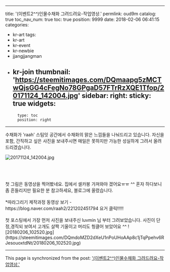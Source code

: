 
---
title: '(이벤트2^^)인물수채화 그려드려요-작업영상.'
permlink: oud9m
catalog: true
toc_nav_num: true
toc: true
position: 9999
date: 2018-02-06 06:41:15
categories:
- kr-art
tags:
- kr-art
- kr-event
- kr-newbie
- jjangjjangman
- kr-join
thumbnail: 'https://steemitimages.com/DQmaapg5zMCTwQjsGG4cFegNo78GPgaD57FTrRzXQE1Tfop/20171124_142004.jpg'
sidebar:
    right:
        sticky: true
widgets:
    -
        type: toc
        position: right
---


수채화가 'raah' 
스팀잇 공간에서 수채화의 맑은 느낌들을 나눠드리고 있습니다.
자신을 포함, 간직하고 싶은  사진을 보내주시면
매일은 못하지만 가능한 성실하게 그려서 올려 드리겠습니다.

![20171124_142004.jpg](https://steemitimages.com/DQmaapg5zMCTwQjsGG4cFegNo78GPgaD57FTrRzXQE1Tfop/20171124_142004.jpg)

<br>
<br>
<br>
 첫 그림은 동영상을 찍어봤네요. 집에서  셀카봉 가져와야 겠어요ㅠㅠ  ^^
혼자 하다보니 좀 흔들리지만 필요한 분 참고하세요, 블로그에 올렸습니다.
<br><br>
*따라그리기 제작과정 동영상 보기 - https://blog.naver.com/raah2/221202451794
요거 클릭!!!!!<br><br>
첫 포스팅에서 가장 먼저 사진을 보내주신 luvmin 님 부터 그려보았습니다.
사진이 단정,경직되 보여서 고개도 살짝 기울이고 머리도 헝클어 보았어요 ^^
![20180206_102520.jpg](https://steemitimages.com/DQmdoMZD2dXeU1nPoUHoAAp8c1jTqPpehv6RJesouoxtdNt/20180206_102520.jpg)

- - -

This page is synchronized from the post: ['(이벤트2^^)인물수채화 그려드려요-작업영상.'](https://steemit.com/@raah/oud9m)
